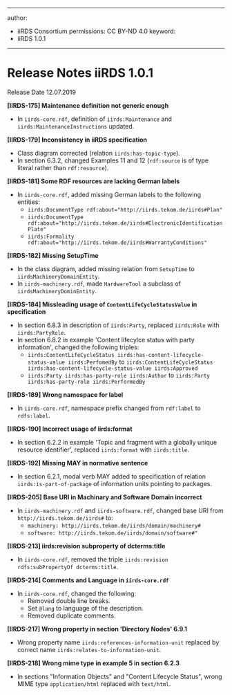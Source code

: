 
---
author:
  - iiRDS Consortium
permissions: CC BY-ND 4.0
keyword:
  - iiRDS 1.0.1
---

# Release Notes iiRDS 1.0.1
Release Date 12.07.2019



**\[IIRDS-175] Maintenance definition not generic enough**

- In `iirds-core.rdf`, definition of `iirds:Maintenance` and `iirds:MaintenanceInstructions` updated.

**\[IIRDS-179] Inconsistency in iiRDS specification**

- Class diagram corrected (relation `iirds:has-topic-type`).
- In section 6.3.2, changed Examples 11 and 12 (`rdf:source` is of type literal rather than `rdf:resource`).

**\[IIRDS-181] Some RDF resources are lacking German labels**

- In `iirds-core.rdf`, added missing German labels to the following entities:
    - `iirds:DocumentType rdf:about="http://iirds.tekom.de/iirds#Plan"`
    - `iirds:DocumentType rdf:about="http://iirds.tekom.de/iirds#ElectronicIdentificationPlate"`
    - `iirds:Formality rdf:about="http://iirds.tekom.de/iirds#WarrantyConditions"`

**\[IIRDS-182] Missing SetupTime**

- In the class diagram, added missing relation from `SetupTime` to `iirdsMachineryDomainEntity`.
- In `iirds-machinery.rdf`, made `HardwareTool` a subclass of `iirdsMachineryDominEntity`.

**\[IIRDS-184] Missleading usage of `ContentLifeCycleStatusValue` in specification**

- In section 6.8.3 in description of `iirds:Party`, replaced `iirds:Role` with `iirds:PartyRole`.
- In section 6.8.2 in example 'Content lifecylce status with party information', changed the following triples:
    - `iirds:ContentLifeCycleStatus iirds:has-content-lifecycle-status-value iirds:PerfomedBy` to `iirds:ContentLifeCycleStatus iirds:has-content-lifecycle-status-value iirds:Approved`
    - `iirds:Party iirds:has-party-role iirds:Author` to `iirds:Party iirds:has-party-role iirds:PerformedBy`

**\[IIRDS-189] Wrong namespace for label**

- In `iirds-core.rdf`, namespace prefix changed from `rdf:label` to `rdfs:label`.


**\[IIRDS-190] Incorrect usage of iirds:format**

- In section 6.2.2 in example 'Topic and fragment with a globally unique resource identifier', replaced  `iirds:format` with `iirds:title`.


**\[IIRDS-192] Missing MAY in normative sentence**

- In section 6.2.1, modal verb MAY added to specification of relation `iirds:is-part-of-package` of information units pointing to packages.


**\[IIRDS-205] Base URI in Machinary and Software Domain incorrect**

- In `iirds-machinery.rdf` and `iirds-software.rdf`, changed base URI from `http://iirds.tekom.de/iirds#` to:
    - `machinery: http://iirds.tekom.de/iirds/domain/machinery#`
    - `software: http://iirds.tekom.de/iirds/domain/software#"`


**\[IIRDS-213] iirds:revision subproperty of dcterms:title**

- In `iirds-core.rdf`, removed the triple `iirds:revision rdfs:subPropertyOf dcterms:title`.

**\[IIRDS-214] Comments and Language in `iirds-core.rdf`**

- In `iirds-core.rdf`, changed the following:
    - Removed double line breaks.
    - Set `@lang` to language of the description.
    - Removed duplicate comments.


**\[IIRDS-217] Wrong property in section 'Directory Nodes' 6.9.1**

- Wrong property name `iirds:references-information-unit` replaced by correct name `iirds:relates-to-information-unit`.


**\[IIRDS-218] Wrong mime type in example 5 in section 6.2.3**

- In sections "Information Objects" and "Content Lifecycle Status", wrong MIME type `application/html` replaced with `text/html`.
